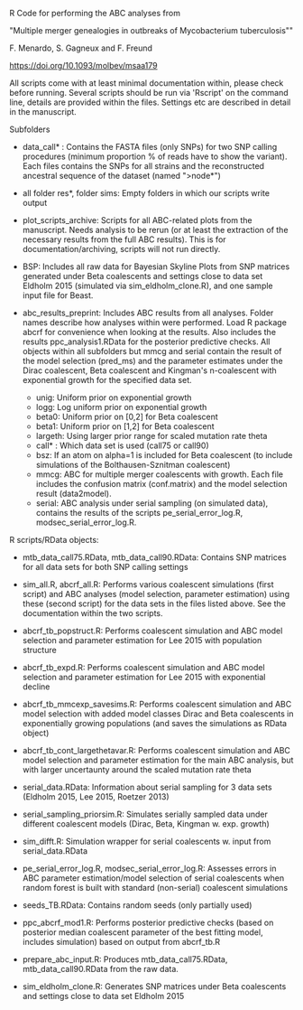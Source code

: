 R Code for performing the ABC analyses from

"Multiple merger genealogies in outbreaks of Mycobacterium tuberculosis""  

F. Menardo, S. Gagneux and F. Freund

https://doi.org/10.1093/molbev/msaa179

All scripts come with at least minimal documentation within, please check before running. Several scripts should be run via 'Rscript' on the command line, details are provided within the files. Settings etc are described in detail in the manuscript. 

Subfolders

 * data_call* : Contains the FASTA files (only SNPs) for two SNP calling procedures (minimum proportion % of reads have to show the variant). Each files contains the SNPs for all strains and the reconstructed ancestral sequence of the dataset (named ">node*")
 
 * all folder res*, folder sims: Empty folders in which our scripts write output 

 * plot_scripts_archive: Scripts for all ABC-related plots from the manuscript. Needs analysis to be rerun (or at least the extraction of the necessary results from the full ABC results). This is for documentation/archiving, scripts will not run directly.
 
 * BSP: Includes all raw data for Bayesian Skyline Plots from SNP matrices generated under Beta coalescents and settings close to data set Eldholm 2015 (simulated via sim_eldholm_clone.R), and one sample input file for Beast.

 * abc_results_preprint: Includes ABC results from all analyses. Folder names describe how analyses within were performed. Load R package abcrf for convenience when looking at the results. Also includes the results ppc_analysis1.RData for the posterior predictive checks. All objects within all subfolders but mmcg and serial contain the result of the model selection (pred_ms) and the parameter estimates under the Dirac coalescent, Beta coalescent and Kingman's n-coalescent with exponential growth for the specified data set.    
    * unig: Uniform prior on exponential growth
    * logg: Log uniform prior on exponential growth
    * beta0: Uniform prior on [0,2] for Beta coalescent
    * beta1: Uniform prior on [1,2] for Beta coalescent
    * largeth: Using larger prior range for scaled mutation rate theta
    * call* : Which data set is used (call75 or call90)
    * bsz: If an atom on alpha=1 is included for Beta coalescent (to include simulations of the Bolthausen-Sznitman coalescent)
    * mmcg: ABC for multiple merger coalescents with growth. Each file includes the confusion matrix (conf.matrix) and the model selection result (data2model). 
    * serial: ABC analysis under serial sampling (on simulated data), contains the results of the scripts pe_serial_error_log.R, modsec_serial_error_log.R.

R scripts/RData objects:

 * mtb_data_call75.RData, mtb_data_call90.RData: Contains SNP matrices for all data sets for both SNP calling settings
 
 * sim_all.R, abcrf_all.R: Performs various coalescent simulations (first script) and ABC analyses (model selection, parameter estimation) using these (second script) for the data sets in the files listed above. See the documentation within the two scripts.
   
 * abcrf_tb_popstruct.R: Performs coalescent simulation and ABC model selection and parameter estimation for Lee 2015 with population structure
   
 * abcrf_tb_expd.R: Performs coalescent simulation and ABC model selection and parameter estimation for Lee 2015 with exponential decline
 
 * abcrf_tb_mmcexp_savesims.R: Performs coalescent simulation and ABC model selection with added model classes Dirac and Beta coalescents in exponentially growing populations (and saves the simulations as RData object)
 
 * abcrf_tb_cont_largethetavar.R:  Performs coalescent simulation and ABC model selection and parameter estimation for the main ABC analysis, but with larger uncertaunty around the scaled mutation rate theta
 
 * serial_data.RData: Information about serial sampling for 3 data sets (Eldholm 2015, Lee 2015, Roetzer 2013)
 
 * serial_sampling_priorsim.R: Simulates serially sampled data under different coalescent models (Dirac, Beta, Kingman w. exp. growth)
   
 * sim_difft.R: Simulation wrapper for serial coalescents w. input from serial_data.RData
   
 * pe_serial_error_log.R, modsec_serial_error_log.R: Assesses errors in ABC parameter estimation/model selection of serial coalescents when random forest is built with standard (non-serial) coalescent simulations
   
 * seeds_TB.RData: Contains random seeds (only partially used)

* ppc_abcrf_mod1.R: Performs posterior predictive checks (based on posterior median coalescent parameter of the best fitting model, includes simulation) based on output from abcrf_tb.R

* prepare_abc_input.R: Produces mtb_data_call75.RData, mtb_data_call90.RData from the raw data.

* sim_eldholm_clone.R: Generates SNP matrices under Beta coalescents and settings close to data set Eldholm 2015
